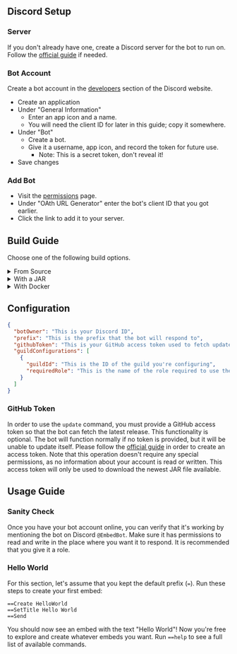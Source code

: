 ## Discord Setup

### Server
If you don't already have one, create a Discord server for the bot to run on. 
Follow the [official guide](https://support.discordapp.com/hc/en-us/articles/204849977-How-do-I-create-a-server-) if needed.

### Bot Account
Create a bot account in the [developers](https://discordapp.com/developers/applications/me) section of the Discord website.
- Create an application
- Under "General Information" 
	- Enter an app icon and a name.
	- You will need the client ID for later in this guide; copy it somewhere.
- Under "Bot"
	- Create a bot.
	- Give it a username, app icon, and record the token for future use.
		- Note: This is a secret token, don't reveal it!
- Save changes

### Add Bot
- Visit the [permissions](https://discordapi.com/permissions.html) page.
- Under "OAth URL Generator" enter the bot's client ID that you got earlier.
- Click the link to add it to your server.

## Build Guide

Choose one of the following build options.

<details>
<summary>From Source</summary>
	
### Prerequisites
- [Download](https://github.com/JakeJMattson/EmbedBot/archive/master.zip) this repository to your machine.
- Install [Java](https://www.oracle.com/technetwork/java/javase/downloads/index.html) JDK 8 or greater.
- Install [IntelliJ](https://www.jetbrains.com/idea/download/#section=windows) or another Maven compatible IDE.

### Building
Once you have your prerequisites installed, Maven will be used to handle all of the other dependencies and build the project.
If you downloaded IntelliJ, building with Maven is supported out of the box. Please read the [Maven import guide](https://www.jetbrains.com/help/idea/2018.3/maven-support.html#maven_import_project_start) if you're unfamiliar with this process.
This will generate a configuration file to fill out. You can read more about those fields below. Once that's done, you can run it again.

## Running
If all went well, your bot instance should now be running!

</details>

<details>
<summary>With a JAR</summary>

### Prerequisites
- Install [Java](https://www.oracle.com/technetwork/java/javase/downloads/index.html) JDK 8 or greater.
- Download one of the [releases](https://github.com/JakeJMattson/EmbedBot/releases/) (preferably the most recent one).

### Environment
- To run the JAR, you will need to be able to access Java from the command line/terminal. Run `java -version` and make sure your operating system can recognize the command.
- Place the JAR somewhere in its own folder, as it will generate configuration files. It is recommended that you put it somewhere out of the way instead of in the desktop/downloads folder.
- Make sure you have your bot token ready. This will be passed into the program in order to control your bot.

### Running
- Open the command prompt in the folder that the JAR is in.
- Run the following command: `java -jar EmbedBot.jar <token>`
	- `<token>` should be replaced with your Discord bot token
	
- The bot should respond that configuration files have been generated. This will be in the `config` folder within the folder you created for this project.
- Open `config.json` with any text editor and fill out the fields. You can read more about this below.
- Run the same command again: `java -jar EmbedBot.jar token`

The JAR will now read in your provided configuration values and start the bot. Your bot account should now be online!

</details>
<details>
<summary>With Docker</summary>

### Windows

1. Download and install the docker toolbox.
2. Clone this repository: `git clone https://github.com/JakeJMattson/EmbedBot.git` - 
    you can also just download and extract the zip file.
3. Open the command prompt
4. `cd /EmbedBot` - cd into the directory
5. `%CD%/scripts/deploy.bat <YOUR_BOT_TOKEN> <CONFIG_PATH>` 
    - replace <YOUR_BOT_TOKEN> with a valid discord bot token.
    - replace <CONFIG_PATH> with a path to where you want the bot configuration to be.
    
    **Important:** The paths required for a correct deployment on Windows are very specific.
    In order to mount correctly, the folder on your local machine must be within the shared folders of the VM.
    By default, the shared folder list is exclusively `C:\Users`. This includes all subdirectories. 
    It also requires a very specific format - using forward slashes, instead of the traditional Windows format.
    It's recommended to make a folder with a similar path to this: `/c/Users/account/embedbot` to store configurations.
    
6. Example run `%CD%/scripts/deploy.bat aokspdf.okwepofk.34p1o32kpo,pqo.sASDAwd /c/Users/account/embedbot`
   *note: The token is fake :)* 

## Linux

1. Download and install docker.
2. Clone this repository: `git clone https://github.com/JakeJMattson/EmbedBot.git` -
    you can also just download and extract the zip file.
3. Open a terminal or command prompt
4. `cd /EmbedBot` - cd into the directory
5. `./scripts/deploy.sh <YOUR_BOT_TOKEN> <CONFIG_PATH>` 
    - replace <YOUR_BOT_TOKEN> with a valid discord bot token.
    - replace <CONFIG_PATH> with a path to where you want the bot configuration to be.
      It's recommended to just make a folder called `/home/me/config`.
6. Example run `./scripts/deploy.sh aokspdf.okwepofk.34p1o32kpo,pqo.sASDAwd /home/me/config`
   *note: The token is fake :)* 

</details>

## Configuration

```json
{
  "botOwner": "This is your Discord ID",
  "prefix": "This is the prefix that the bot will respond to",
  "githubToken": "This is your GitHub access token used to fetch updates",
  "guildConfigurations": [
    {
      "guildId": "This is the ID of the guild you're configuring",
      "requiredRole": "This is the name of the role required to use the bot"
    }
  ]
}
```

### GitHub Token

In order to use the `update` command, you must provide a GitHub access token so that the bot can fetch the latest release.
This functionality is optional. The bot will function normally if no token is provided, but it will be unable to update itself.
Please follow the [official guide](https://help.github.com/en/github/authenticating-to-github/creating-a-personal-access-token-for-the-command-line#creating-a-token) in order to create an access token.
Note that this operation doesn't require any special permissions, as no information about your account is read or written.
This access token will only be used to download the newest JAR file available.

## Usage Guide

### Sanity Check
Once you have your bot account online, you can verify that it's working by mentioning the bot on Discord `@EmbedBot`. Make sure it has permissions to read and write in the place where you want it to respond. It is recommended that you give it a role.

### Hello World
For this section, let's assume that you kept the default prefix (`=`).
Run these steps to create your first embed:

```
==Create HelloWorld
==SetTitle Hello World
==Send
```

You should now see an embed with the text "Hello World"!
Now you're free to explore and create whatever embeds you want.
Run `==help` to see a full list of available commands.
